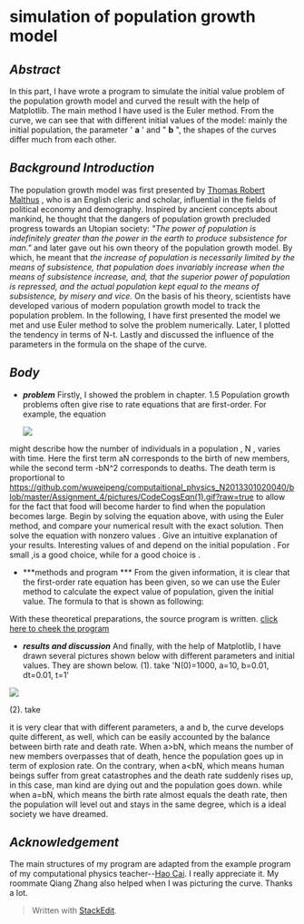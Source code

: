 # simulation of population growth model

## ***Abstract***
 In this part, I have wrote a program to simulate the initial value problem of the population growth model and curved  the result with the help of Matplotlib. The main method I have used is the Euler method. From the curve, we can see that with different initial values of the model: mainly the initial population, the parameter ' **a** ' and " **b** ", the shapes of the curves differ much from each other.

## ***Background Introduction***
   The population growth model was first presented by [Thomas Robert Malthus](http://www.baidu.com/link?url=vVos2-we_tXKQp6m6Z90Lwsym8wepCHdk_a1BnGMLmZliAX5MyIySH4zxRvQa5edAcnpIJSN8DZou6WWVGgNCK&wd=&eqid=f93bf0730008e74a0000000556f94365) , who is an English cleric and scholar, influential in the fields of political economy and demography. Inspired by ancient concepts about mankind, he thought that the dangers of population growth precluded progress towards an Utopian society: *"The power of population is indefinitely greater than the power in the earth to produce subsistence for man."* and later gave out his own theory of the population growth model. By which, he meant that *the increase of population is necessarily limited by the means of subsistence, that population does invariably increase when the means of subsistence increase, and, that the superior power of population is repressed, and the actual population kept equal to the means of subsistence, by misery and vice.* On the basis of his theory, scientists have developed various of  modern population growth model to track the population problem. In the following, I have first presented the model we met and use Euler method to solve the problem numerically. Later, I plotted the tendency in terms of N-t. Lastly and discussed the influence of the parameters in the formula on the shape of the curve.
 
##  ***Body***

- ***problem***
  Firstly, I showed the problem in chapter.
1.5 Population growth problems often give rise to rate equations that are first-order. For example, the equation
 
  ![](http://latex.codecogs.com/gif.latex?dN/dt=aN-bN^2)

might describe how the number of individuals in a population , N , varies with time. Here the first term aN corresponds to the birth of new members, while the second term -bN^2 corresponds to deaths. The death term is proportional to https://github.com/wuweipeng/computaitional_physics_N2013301020040/blob/master/Assignment_4/pictures/CodeCogsEqn(1).gif?raw=true to  allow for the fact that food will become harder to find when the population becomes large. Begin by solving the equation above, with using the Euler method, and compare your numerical result with the exact solution. Then solve the equation with nonzero values . Give an intuitive explanation of your results. Interesting values of and depend on the initial population . For small ,is a good choice, while for a good choice is .

- ***methods and program ***
From the given information, it is clear that the first-order rate equation has been given, so we can use the Euler method to calculate the expect value of population, given the initial value. The formula to that is shown as following:

With these theoretical preparations, the source program is written. [click here to cheek the program](https://github.com/wuweipeng/computaitional_physics_N2013301020040/blob/master/Assignment_4/assignment_4.py)

- ***results and discussion***
And finally, with the help of Matplotlib, I have drawn several pictures shown below with different parameters and initial values. They are shown below.
(1). take  'N(0)=1000, a=10, b=0.01, dt=0.01, t=1'
  
![](https://github.com/wuweipeng/computaitional_physics_N2013301020040/blob/master/Assignment_4/pictures/as4-plain_1.png)

(2). take 

it is very clear that with different parameters, a and b, the curve develops quite different, as well, which can be easily accounted by the balance between birth rate and death rate. When a>bN, which means the number of new members overpasses that of death, hence the population goes up in term of explosion rate. On the contrary, when a<bN, which means human beings suffer from great catastrophes and the death rate suddenly rises up, in this case, man kind are dying out and the population goes down.
while when a=bN, which means the birth rate almost equals the death rate, then the population will level out and stays in the same degree, which is a ideal society we have dreamed.

## ***Acknowledgement***
The main structures of my program are adapted from the example program of my computational physics teacher--[Hao Cai](https://github.com/caihao). I really appreciate it. My roommate Qiang Zhang also helped when I was picturing the curve. Thanks a lot.  
> Written with [StackEdit](https://stackedit.io/).